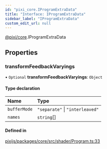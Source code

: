 ```yaml
---
id: "pixi_core.IProgramExtraData"
title: "Interface: IProgramExtraData"
sidebar_label: "IProgramExtraData"
custom_edit_url: null
---
```


[@pixi/core](../modules/pixi_core.md).IProgramExtraData

## Properties

### transformFeedbackVaryings

• `Optional` **transformFeedbackVaryings**: `Object`

#### Type declaration

| Name | Type |
| :------ | :------ |
| `bufferMode` | ``"separate"`` \| ``"interleaved"`` |
| `names` | `string`[] |

#### Defined in

[pixijs/packages/core/src/shader/Program.ts:33](https://github.com/pixijs/pixijs/blob/2194fe5c5/packages/core/src/shader/Program.ts#L33)
